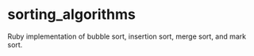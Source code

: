 # sorting_algorithms
Ruby implementation of bubble sort, insertion sort, merge sort, and mark sort.
